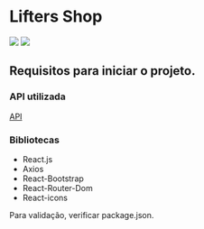 <h1>Lifters Shop</h1>
<img src="https://user-images.githubusercontent.com/76228682/180893812-e2f09482-b94d-4b29-a386-c95deb09a43b.png" />
<img src="https://user-images.githubusercontent.com/76228682/180893649-5a92ff92-5dc6-47db-8de6-97cf05e5c0ea.png"/>
<h2>Requisitos para iniciar o projeto.</h2>
<h3> API utilizada</h3>
<a href="https://gist.githubusercontent.com/thiagossampaio/060e82b4801b0841fc683b0ce5efa06d/raw/e3cc555d9c71fd1b1160e20d7b10c083b5abcd61/desafio_front_end">API</a>
<h3>Bibliotecas</h3>
<ul>
  <li>React.js
  <li>Axios
  <li>React-Bootstrap
  <li>React-Router-Dom
  <li>React-icons
</ul>
<p>Para validação, verificar package.json.</p>
